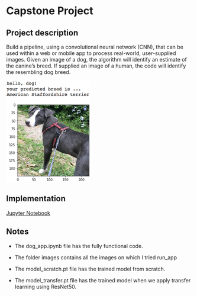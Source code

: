 [//]: # (Image References)

[image1]: ./images/sample_dog_output.png "Sample Output"

# Capstone Project


## Project description
Build a pipeline, using a convolutional neural network (CNN), that can be used within a web or mobile app to process real-world, user-supplied images. Given an image of a dog, the algorithm will identify an estimate of the canine’s breed. If supplied an image of a human, the code will identify the resembling dog breed.  

![Sample Output][image1]


## Implementation
[Jupyter Notebook]()


## Notes
- The dog_app.ipynb file has the fully functional code.

- The folder images contains all the images on which I tried run_app

- The model_scratch.pt file has the trained model from scratch.

- The model_transfer.pt file has the trained model when we apply transfer learning using ResNet50.




